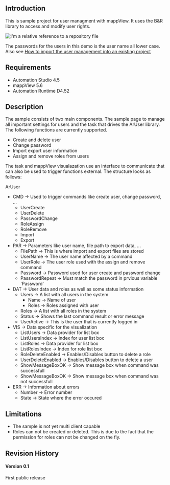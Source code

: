 ## Introduction
This is sample project for user managment with mappView. It uses the B&R library to access and modify user rights.

![I'm a relative reference to a repository file](https://github.com/stephan1827/mappView-User/blob/master/Logical/mappView/Resources/Media/screenshot.png)

The passwords for the users in this demo is the user name all lower case. Also see [How to import the user management into an existing project](https://github.com/stephan1827/mappView-User/blob/master/Logical/UserManagement/HowToImport.pdf)

## Requirements
* Automation Studio 4.5
* mappView 5.6
* Automation Runtime D4.52

## Description
The sample consists of two main components. The sample page to manage all important settings for users and the task that drives the ArUser library. The following functions are currently supported.

* Create and delete user
* Change password
* Import export user information
* Assign and remove roles from users

The task and mappView visualazation use an interface to communicate that can also be used to trigger functions external. The structure looks as follows:

ArUser
* CMD -> Used to trigger commands like create user, change password, ...
  * UserCreate
  * UserDelete
  * PasswordChange
  * RoleAssign
  * RoleRemove
  * Import
  * Export
* PAR -> Parameters like user name, file path to export data, ...
  * FilePath -> This is where import and export files are stored
  * UserName -> The user name affected by a command
  * UserRole -> The user role used with the assign and remove command
  * Password -> Password used for user create and password change
  * PasswordRepeat -> Must match the password in prvious variable 'Password'
* DAT -> User data and roles as well as some status information
  * Users -> A list with all users in the system
    * Name -> Name of user
    * Roles -> Roles assigned with user
  * Roles -> A list with all roles in the system
  * Status -> Shows the last command result or error message
  * UserActive -> This is the user that is currently logged in
* VIS -> Data specific for the visualization
  * ListUsers -> Data provider for list box
  * ListUsersIndex -> Index for user list box
  * ListRoles -> Data provider for list box
  * ListRolesIndex -> Index for role list box
  * RoleDeleteEnabled -> Enables/Disables button to delete a role
  * UserDeleteEnabled -> Enables/Disables button to delete a user
  * ShowMessageBoxOK -> Show message box when command was successfull
  * ShowMessageBoxOK -> Show message box when command was not successfull
* ERR -> Information about errors
  * Number -> Error number
  * State -> State where the error occured

## Limitations
* The sample is not yet multi client capable
* Roles can not be created or deleted. This is due to the fact that the permission for roles can not be changed on the fly.

## Revision History

#### Version 0.1
First public release
